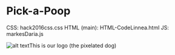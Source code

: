 # Pick-a-Poop

CSS: hack2016css.css
HTML (main): HTML-CodeLinnea.html
JS: markesDaria.js


![alt text](https://raw.githubusercontent.com/Pick-a-Poop/Pick-a-poop/master/dog_logo_computer_beta_360.png "Pick a Poop Logo")This is our logo (the pixelated dog)